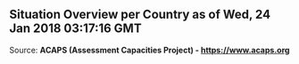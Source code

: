 ## Situation Overview per Country as of Wed, 24 Jan 2018 03:17:16 GMT

Source: **ACAPS (Assessment Capacities Project) - https://www.acaps.org**
